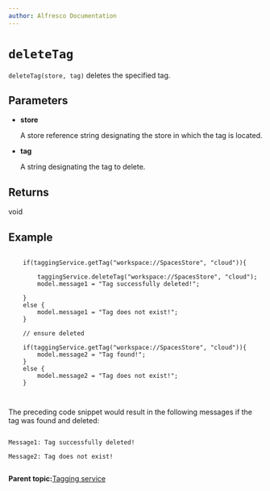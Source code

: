```yaml
---
author: Alfresco Documentation
---
```


# `deleteTag`

`deleteTag(store, tag)` deletes the specified tag.

## Parameters

-   **store**

    A store reference string designating the store in which the tag is located.

-   **tag**

    A string designating the tag to delete.


## Returns

void

## Example

```

    if(taggingService.getTag("workspace://SpacesStore", "cloud")){

        taggingService.deleteTag("workspace://SpacesStore", "cloud");
        model.message1 = "Tag successfully deleted!";

    }
    else {
        model.message1 = "Tag does not exist!";
    }

    // ensure deleted

    if(taggingService.getTag("workspace://SpacesStore", "cloud")){
        model.message2 = "Tag found!";
    }
    else {
        model.message2 = "Tag does not exist!";
    }
        
      
```

The preceding code snippet would result in the following messages if the tag was found and deleted:

```

Message1: Tag successfully deleted!

Message2: Tag does not exist!        
        
```

**Parent topic:**[Tagging service](../references/API-JS-TaggingService.md)

